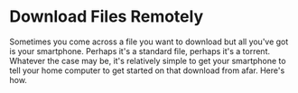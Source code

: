 # Download Files Remotely



Sometimes you come across a file you want to download but all you've got is your smartphone. Perhaps it's a standard file, perhaps it's a torrent. Whatever the case may be, it's relatively simple to get your smartphone to tell your home computer to get started on that download from afar. Here's how.
